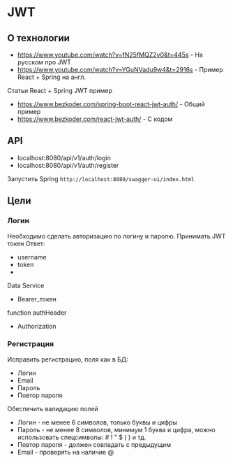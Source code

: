 # JWT
## О технологии
- https://www.youtube.com/watch?v=fN25fMQZ2v0&t=445s - На русском про JWT
- https://www.youtube.com/watch?v=YGuNVadu9w4&t=2916s - Пример React + Spring на англ.
 
Статьи React + Spring JWT пример
- https://www.bezkoder.com/spring-boot-react-jwt-auth/ - Общий пример
- https://www.bezkoder.com/react-jwt-auth/ - С кодом

## API
- localhost:8080/api/v1/auth/login 
- localhost:8080/api/v1/auth/register

Запустить Spring
`http://localhost:8080/swagger-ui/index.html`
## Цели
### Логин
Необходимо сделать авторизацию по логину и паролю. Принимать JWT токен
Ответ:
- username
- token
- 
Data Service
- Bearer_токен

function authHeader
- Authorization
### Регистрация
Исправить регистрацию, поля как в БД:
- Логин
- Email
- Пароль
- Повтор пароля 

Обеспечить валидацию полей
- Логин - не менее 6 символов, только буквы и цифры
- Пароль - не менее 8 символов, минимум 1 буква и цифра, можно использовать спецсимволы: # ! " $ ( ) и тд.
- Повтор пароля - должен совпадать с предыдущим
- Email - проверять на наличие @
